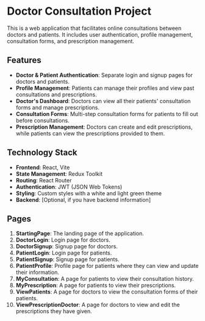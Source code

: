 # Doctor Consultation Project

This is a web application that facilitates online consultations between doctors and patients. It includes user authentication, profile management, consultation forms, and prescription management.

## Features

- **Doctor & Patient Authentication**: Separate login and signup pages for doctors and patients.
- **Profile Management**: Patients can manage their profiles and view past consultations and prescriptions.
- **Doctor's Dashboard**: Doctors can view all their patients' consultation forms and manage prescriptions.
- **Consultation Forms**: Multi-step consultation forms for patients to fill out before consultations.
- **Prescription Management**: Doctors can create and edit prescriptions, while patients can view the prescriptions provided to them.
  
## Technology Stack

- **Frontend**: React, Vite
- **State Management**: Redux Toolkit
- **Routing**: React Router
- **Authentication**: JWT (JSON Web Tokens)
- **Styling**: Custom styles with a white and light green theme
- **Backend**: [Optional, if you have backend information]

## Pages

1. **StartingPage**: The landing page of the application.
2. **DoctorLogin**: Login page for doctors.
3. **DoctorSignup**: Signup page for doctors.
4. **PatientLogin**: Login page for patients.
5. **PatientSignup**: Signup page for patients.
6. **PatientProfile**: Profile page for patients where they can view and update their information.
7. **MyConsultation**: A page for patients to view their consultation history.
8. **MyPrescription**: A page for patients to view their prescriptions.
9. **ViewPatients**: A page for doctors to view the consultation forms of their patients.
10. **ViewPrescriptionDoctor**: A page for doctors to view and edit the prescriptions they have given.
